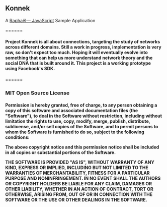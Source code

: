 <h2>Konnek</h2>
A <a href="http://raphaeljs.com/">Raphaël— JavaScript</a> Sample Application
<p/>
======
<h4>
Project Konnek is all about connections, targeting the study of networks across different domains. Still a work in progress, implementation is very raw, so don't expect too much. Hoping it will eventually evolve into something that can help us more understand network theory and the social DNA that is built around it. This project is a working prototype using Facebook's SDK.
</h4>
======
<h3>MIT Open Source License</h3>
<h4><strong>
Permission is hereby granted, free of charge, to any person obtaining a copy of this software and associated documentation files (the "Software"), to deal in the Software without restriction, including without limitation the rights to use, copy, modify, merge, publish, distribute, sublicense, and/or sell copies of the Software, and to permit persons to whom the Software is furnished to do so, subject to the following conditions:
<p/>
The above copyright notice and this permission notice shall be included in all copies or substantial portions of the Software.
<p/>
THE SOFTWARE IS PROVIDED "AS IS", WITHOUT WARRANTY OF ANY KIND, EXPRESS OR IMPLIED, INCLUDING BUT NOT LIMITED TO THE WARRANTIES OF MERCHANTABILITY, FITNESS FOR A PARTICULAR PURPOSE AND NONINFRINGEMENT. IN NO EVENT SHALL THE AUTHORS OR COPYRIGHT HOLDERS BE LIABLE FOR ANY CLAIM, DAMAGES OR OTHER LIABILITY, WHETHER IN AN ACTION OF CONTRACT, TORT OR OTHERWISE, ARISING FROM, OUT OF OR IN CONNECTION WITH THE SOFTWARE OR THE USE OR OTHER DEALINGS IN THE SOFTWARE.</strong></h4>